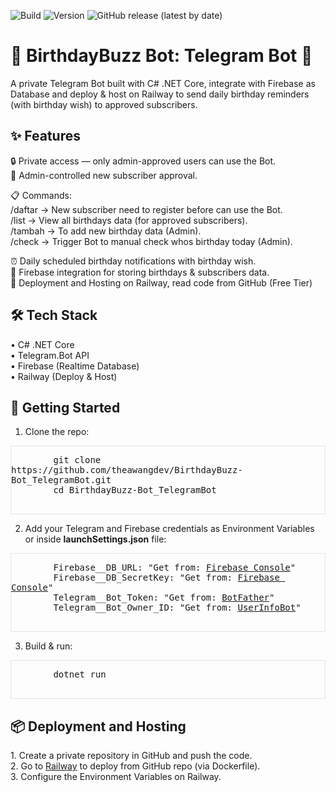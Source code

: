 ![Build](https://img.shields.io/badge/build-passing-brightgreen)
![Version](https://img.shields.io/badge/version-1.0.0-blue.svg)
![GitHub release (latest by date)](https://img.shields.io/github/v/release/theawangdev/BirthdayBuzz-Bot_TelegramBot)


<h1>🎉 BirthdayBuzz Bot: Telegram Bot 🎂</h1>

A private Telegram Bot built with C# .NET Core, integrate with Firebase as Database and deploy & host on Railway to send daily birthday reminders (with birthday wish) to approved subscribers.

<h2>✨ Features</h2>

🔒 Private access — only admin-approved users can use the Bot.
<br>👤 Admin-controlled new subscriber approval.

📋 Commands:
<br>/daftar → New subscriber need to register before can use the Bot.
<br>/list → View all birthdays data (for approved subscribers).
<br>/tambah → To add new birthday data (Admin).
<br>/check → Trigger Bot to manual check whos birthday today (Admin).

⏰ Daily scheduled birthday notifications with birthday wish.
<br>📡 Firebase integration for storing birthdays & subscribers data.
<br>🚀 Deployment and Hosting on Railway, read code from GitHub (Free Tier)

<h2>🛠 Tech Stack</h2>
• C# .NET Core
<br>• Telegram.Bot API
<br>• Firebase (Realtime Database)
<br>• Railway (Deploy & Host)

<h2>🚀 Getting Started</h2>

1. Clone the repo:
<div style="max-width:720px;font-family:system-ui,Segoe UI,Arial,sans-serif;">
  <div style="border:1px solid #e1e4e8;overflow:hidden;">
      <pre style="font-family:SFMono-Regular,Menlo,Monaco,monospace;white-space:pre-wrap;">
        git clone https://github.com/theawangdev/BirthdayBuzz-Bot_TelegramBot.git
        cd BirthdayBuzz-Bot_TelegramBot
      </pre>
  </div>
</div>

2. Add your Telegram and Firebase credentials as Environment Variables or inside <b>launchSettings.json</b> file:
<div style="max-width:720px;font-family:system-ui,Segoe UI,Arial,sans-serif;">
  <div style="border:1px solid #e1e4e8;overflow:hidden;">
      <pre style="font-family:SFMono-Regular,Menlo,Monaco,monospace;white-space:pre-wrap;">
        Firebase__DB_URL: "Get from: <a href="https://console.firebase.google.com/u/0/">Firebase Console</a>"
        Firebase__DB_SecretKey: "Get from: <a href="https://console.firebase.google.com/u/0/">Firebase Console</a>"
        Telegram__Bot_Token: "Get from: <a href="https://telegram.me/BotFather">BotFather</a>"
        Telegram__Bot_Owner_ID: "Get from: <a href="https://telegram.me/userinfobot">UserInfoBot</a>"
      </pre>
  </div>
</div>

3. Build & run:
<div style="max-width:720px;font-family:system-ui,Segoe UI,Arial,sans-serif;">
  <div style="border:1px solid #e1e4e8;overflow:hidden;">
      <pre style="font-family:SFMono-Regular,Menlo,Monaco,monospace;white-space:pre-wrap;">
        dotnet run
      </pre>
  </div>
</div>

<h2>📦 Deployment and Hosting</h2>
1. Create a private repository in GitHub and push the code.
<br>2. Go to <a href="https://railway.com/">Railway</a> to deploy from GitHub repo (via Dockerfile).
<br>3. Configure the Environment Variables on Railway.
